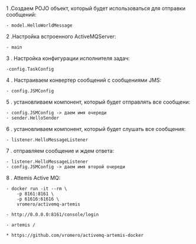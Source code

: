 #
1 .Создаем POJO объект, который будет использоваться для отправки сообщений:
   
    - model.HelloWorldMessage
    
2 .Настройкa встроенного ActiveMQServer:

    - main
    
3 . Настройка конфигурации исполнителя задач:


    -config.TaskConfig
4 . Настраиваем конвертер сообщений с сообщениями JMS:

    - config.JSMConfig
    
5 . установливаем компонент, который будет отправлять все сообщени:


    - config.JSMConfig -> даем имя очереди
    - sender.HelloSender
    
6 . установливаем компонент, который будет слушать все сообщения:


    - listener.HelloMessageListener
    
7 . отправляем сообщение и ждем ответа:


    - listener.HelloMessageListener
    - config.JSMConfig -> даем имя второй очереди
    
8 . Attemis Active MQ:

    - docker run -it --rm \
        -p 8161:8161 \
        -p 61616:61616 \
        vromero/activemq-artemis
        
    - http://0.0.0.0:8161/console/login
    
    - artemis / 
    
    * https://github.com/vromero/activemq-artemis-docker
   
    
    


